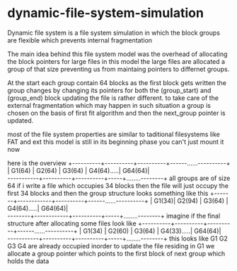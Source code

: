 # dynamic-file-system-simulation
Dynamic file system is a file system simulation in which the block groups are flexible which prevents internal fragmentation


The main idea behind this file system model was the overhead of allocating the block pointers for large files 
in this model the large files are allocated a group of that size preventing us from maintaing pointers to differnet groups.


At the start each group contain 64 blocks as the first block gets written the group changes by changing its pointers for both the (group_start) and (group_end) block 
updating the file is rather different. to take care of the external fragmentation which may happen in such situation a group is chosen on the basis of first fit algorithm and then the next_group pointer is updated.


most of the file system properties are similar to taditional filesystems like FAT and ext 
this model is still in its beginning phase you can't just mount it now 


here is the overview 
+----------+----------+----------+------......----------+
|   G1(64) |  G2(64)  |  G3(64)  |  G4(64).....| G64(64)|    
-----------+----------+----------+-----+........--------+
all groups are of size 64 if i write a file which occupies 34 blocks then the file will just occupy the 
first 34 blocks and then the group structure looks something like this
+-------+------------+----------+------......----------+
| G1(34)|  G2(94)    |  G3(64)  |  G4(64).....| G64(64)|    
--------+------------+----------+-----+........--------+
imagine if the final structure after allocating some files look like
+----------+----------+----------+------......----------+
|   G1(34) |  G2(60)  |  G3(64)  |  G4(33).....| G64(64)|    
-----------+----------+----------+-----+........--------+
this looks like G1 G2 G3 G4 are already occupied inorder to update the file residing in G1 
we allocate a group pointer which points to the first block of next group which holds the data 


